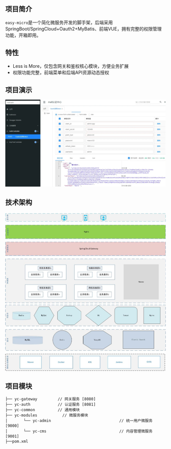 ## 项目简介

`easy-micro`是一个简化微服务开发的脚手架，后端采用SpringBoot/SpringCloud+Oauth2+MyBatis、前端VUE，拥有完整的权限管理功能，开箱即用。


## 特性
- Less is More，仅包含网关和鉴权核心模块，方便业务扩展
- 权限功能完整，前端菜单和后端API资源动态授权


## 项目演示
![图1](./document/picture/demo1.png)



## 技术架构
![技术架构图](./document/picture/a1.png)

## 项目模块
````   
├── yc-gateway         // 网关服务 [8080]
├── yc-auth            // 认证服务 [8081]
├── yc-common          // 通用模块                      
├── yc-modules           // 微服务模块
│       └── yc-admin                              // 统一用户微服务 [9000]
│       └── yc-cms                                // 内容管理微服务 [9001]
├──pom.xml  
````
